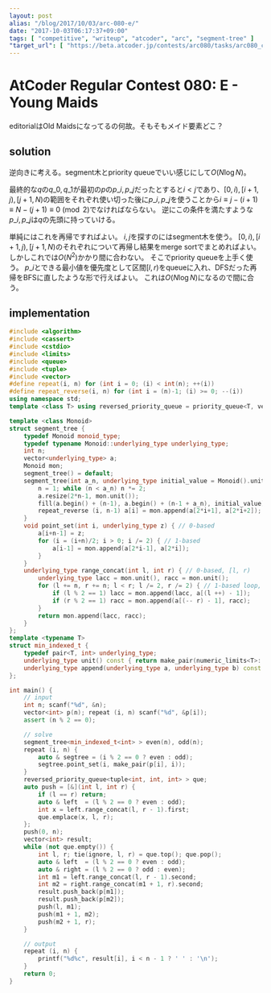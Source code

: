 ```yaml
---
layout: post
alias: "/blog/2017/10/03/arc-080-e/"
date: "2017-10-03T06:17:37+09:00"
tags: [ "competitive", "writeup", "atcoder", "arc", "segment-tree" ]
"target_url": [ "https://beta.atcoder.jp/contests/arc080/tasks/arc080_c" ]
---
```


# AtCoder Regular Contest 080: E - Young Maids

editorialはOld Maidsになってるの何故。そもそもメイド要素どこ？

## solution

逆向きに考える。segment木とpriority queueでいい感じにして$O(N \log N)$。

最終的な$q$の$q\_0, q\_1$が最初の$p$の$p\_i, p\_j$だったとすると$i \lt j$であり、$[0, i), [i + 1, j), [j + 1, N)$の範囲をそれぞれ使い切った後に$p\_i, p\_j$を使うことから$i \equiv j - (i + 1) \equiv N - (j + 1) \equiv 0 \pmod{2}$でなければならない。
逆にこの条件を満たすような$p\_i, p\_j$は$q$の先頭に持っていける。

単純にはこれを再帰ですればよい。
$i, j$を探すのにはsegment木を使う。
$[0, i), [i + 1, j), [j + 1, N)$のそれぞれについて再帰し結果をmerge sortでまとめればよい。しかしこれでは$O(N^2)$かかり間に合わない。
そこでpriority queueを上手く使う。
$p\_i$とできる最小値を優先度として区間$[l, r)$をqueueに入れ、DFSだった再帰をBFSに直したような形で行えばよい。
これは$O(N \log N)$になるので間に合う。

## implementation

``` c++
#include <algorithm>
#include <cassert>
#include <cstdio>
#include <limits>
#include <queue>
#include <tuple>
#include <vector>
#define repeat(i, n) for (int i = 0; (i) < int(n); ++(i))
#define repeat_reverse(i, n) for (int i = (n)-1; (i) >= 0; --(i))
using namespace std;
template <class T> using reversed_priority_queue = priority_queue<T, vector<T>, greater<T> >;

template <class Monoid>
struct segment_tree {
    typedef Monoid monoid_type;
    typedef typename Monoid::underlying_type underlying_type;
    int n;
    vector<underlying_type> a;
    Monoid mon;
    segment_tree() = default;
    segment_tree(int a_n, underlying_type initial_value = Monoid().unit(), Monoid const & a_mon = Monoid()) : mon(a_mon) {
        n = 1; while (n < a_n) n *= 2;
        a.resize(2*n-1, mon.unit());
        fill(a.begin() + (n-1), a.begin() + (n-1 + a_n), initial_value); // set initial values
        repeat_reverse (i, n-1) a[i] = mon.append(a[2*i+1], a[2*i+2]); // propagate initial values
    }
    void point_set(int i, underlying_type z) { // 0-based
        a[i+n-1] = z;
        for (i = (i+n)/2; i > 0; i /= 2) { // 1-based
            a[i-1] = mon.append(a[2*i-1], a[2*i]);
        }
    }
    underlying_type range_concat(int l, int r) { // 0-based, [l, r)
        underlying_type lacc = mon.unit(), racc = mon.unit();
        for (l += n, r += n; l < r; l /= 2, r /= 2) { // 1-based loop, 2x faster than recursion
            if (l % 2 == 1) lacc = mon.append(lacc, a[(l ++) - 1]);
            if (r % 2 == 1) racc = mon.append(a[(-- r) - 1], racc);
        }
        return mon.append(lacc, racc);
    }
};
template <typename T>
struct min_indexed_t {
    typedef pair<T, int> underlying_type;
    underlying_type unit() const { return make_pair(numeric_limits<T>::max(), -1); }
    underlying_type append(underlying_type a, underlying_type b) const { return min(a, b); }
};

int main() {
    // input
    int n; scanf("%d", &n);
    vector<int> p(n); repeat (i, n) scanf("%d", &p[i]);
    assert (n % 2 == 0);

    // solve
    segment_tree<min_indexed_t<int> > even(n), odd(n);
    repeat (i, n) {
        auto & segtree = (i % 2 == 0 ? even : odd);
        segtree.point_set(i, make_pair(p[i], i));
    }
    reversed_priority_queue<tuple<int, int, int> > que;
    auto push = [&](int l, int r) {
        if (l == r) return;
        auto & left  = (l % 2 == 0 ? even : odd);
        int x = left.range_concat(l, r - 1).first;
        que.emplace(x, l, r);
    };
    push(0, n);
    vector<int> result;
    while (not que.empty()) {
        int l, r; tie(ignore, l, r) = que.top(); que.pop();
        auto & left  = (l % 2 == 0 ? even : odd);
        auto & right = (l % 2 == 0 ? odd : even);
        int m1 = left.range_concat(l, r - 1).second;
        int m2 = right.range_concat(m1 + 1, r).second;
        result.push_back(p[m1]);
        result.push_back(p[m2]);
        push(l, m1);
        push(m1 + 1, m2);
        push(m2 + 1, r);
    }

    // output
    repeat (i, n) {
        printf("%d%c", result[i], i < n - 1 ? ' ' : '\n');
    }
    return 0;
}
```
